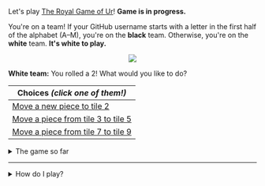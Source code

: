 Let's play
[The Royal Game of Ur](https://en.wikipedia.org/wiki/Royal_Game_of_Ur)!
**Game is in progress.**

You're on a team!
If your GitHub username starts with a letter in the first half of the alphabet
(A–M), you're on the **black** team.
Otherwise, you're on the **white** team.
**It's white to play.**

<p align="center"><img src="https://raw.githubusercontent.com/rossjrw/ur/play/games/current/board.69.svg"></p>

**White team:**
You rolled a 2!
What would you like to do?

| Choices *(click one of them!)* |
| --- |
  | [Move a new piece to tile 2](https://github.com/rossjrw/ur/issues/new?title=ur-move-2%400-0&amp;body=_Press+Submit%21+You+don%27t+need+to+edit+this+text+or+do+anything+else._%0D%0A%0D%0A_Be+aware+that+your+move+can+take+a+minute+or+two+to+process._) |
  | [Move a piece from tile 3 to tile 5](https://github.com/rossjrw/ur/issues/new?title=ur-move-2%403-0&amp;body=_Press+Submit%21+You+don%27t+need+to+edit+this+text+or+do+anything+else._%0D%0A%0D%0A_Be+aware+that+your+move+can+take+a+minute+or+two+to+process._) |
  | [Move a piece from tile 7 to tile 9](https://github.com/rossjrw/ur/issues/new?title=ur-move-2%407-0&amp;body=_Press+Submit%21+You+don%27t+need+to+edit+this+text+or+do+anything+else._%0D%0A%0D%0A_Be+aware+that+your+move+can+take+a+minute+or+two+to+process._) |

<details><summary>The game so far</summary>

| Time | Turn | Event | Issue | Board |
| :---: | :---: | :--- | :---: | :---: |
  | 2020-07-29 16:12:47 | **0** | :white_circle: **[@rossjrw](https://github.com/rossjrw)** started a new game | [#58](https://github.com/rossjrw/ur/issues/58) |  |
  | 2020-07-29 16:29:23 | **1** | :white_circle: **[@rossjrw](https://github.com/rossjrw)** moved a white piece onto the board to position 1.  | [#59](https://github.com/rossjrw/ur/issues/59) | [link](https://raw.githubusercontent.com/rossjrw/ur/2d37cb50493af17dbd53e95c8576fae74da6cd04/games/current/board.59.svg) |
  | 2020-07-30 00:36:06 | **2** | :black_circle: **[@rossjrw](https://github.com/rossjrw)** moved a black piece onto the board to position 1.  | [#61](https://github.com/rossjrw/ur/issues/61) | [link](https://raw.githubusercontent.com/rossjrw/ur/c94119e3bfe870cfca139270cf87e70fd488fae1/games/current/board.61.svg) |
  | 2020-07-30 00:37:08 | **3** | :white_circle: **[@rossjrw](https://github.com/rossjrw)** moved a white piece from position 1 to position 4.  — claimed a rosette :rosette: | [#62](https://github.com/rossjrw/ur/issues/62) | [link](https://raw.githubusercontent.com/rossjrw/ur/3738438eb6b693c1937edb55719b417b6ed6c025/games/current/board.62.svg) |
  | 2020-07-30 01:12:34 | **4** | :white_circle: **[@rossjrw](https://github.com/rossjrw)** moved a white piece onto the board to position 3 | [#65](https://github.com/rossjrw/ur/issues/65) | [link](https://raw.githubusercontent.com/rossjrw/ur/49f464a4218bd2163a106cbe1eb104cf138375f6/games/current/board.65.svg) |
  | 2020-07-30 01:15:17 | **5** | :black_circle: **[@rossjrw](https://github.com/rossjrw)** moved a black piece onto the board to position 2 | [#66](https://github.com/rossjrw/ur/issues/66) | [link](https://raw.githubusercontent.com/rossjrw/ur/94a19a09de35d9e294c8a97b901bd45c527af595/games/current/board.66.svg) |
  | 2020-07-30 01:15:55 | **6** | :white_circle: **[@rossjrw](https://github.com/rossjrw)** moved a white piece from position 4 to position 7 | [#67](https://github.com/rossjrw/ur/issues/67) | [link](https://raw.githubusercontent.com/rossjrw/ur/6f11381d03a60c2a6e3934684fa2cab00dbaac9b/games/current/board.67.svg) |
  | 2020-07-30 01:22:23 | **7** | :black_circle: **[@rossjrw](https://github.com/rossjrw)** moved a black piece from position 2 to position 4 — claimed a rosette :rosette: | [#68](https://github.com/rossjrw/ur/issues/68) | [link](https://raw.githubusercontent.com/rossjrw/ur/dc9510a24a7bbde3a6cdbedeb4c41c0995bd55d5/games/current/board.68.svg) |
  | 2020-07-30 01:23:12 | **8** | :black_circle: **[@rossjrw](https://github.com/rossjrw)** moved a black piece onto the board to position 2 | [#69](https://github.com/rossjrw/ur/issues/69) |  |

</details>

-----

<details><summary>How do I play?</summary>

  The turn starts by rolling 4 binary dice, which is done automatically. That
  results in a number from 0 to 4. The current team gets to move one of their
  pieces by that many tiles.

  All of your pieces start on position 0 (the space just before tile 1). Your
  goal is to get all seven of them off the board by moving them onto position
  15 (the space just after tile 14). This is called "**ascending**" a piece.
  You also want to prevent your opponent from ascending their pieces.

  You will move your pieces along the tiles from tile 1 to tile 14. The tiles
  on your side of the board (tiles 1 through 4, 13, and 14) are safe — only your
  pieces can be there. However, the tiles in the middle (tiles 5 through 12)
  are unsafe — your opponent's pieces can also be here. If one team's piece
  lands on the same tile as another team's piece, the piece that was landed on
  is **captured**! It goes all the way back to position 0.

  If you land on a **rosette** (tiles 4, 8, and 14), your team gets to take
  another turn. Also, a piece that is on the rosette on tile 8 *cannot be
  captured*.

  Watch [Tom Scott play against Irving
  Finkel](https://www.youtube.com/watch?v=WZskjLq040I).

  -----

</details>
